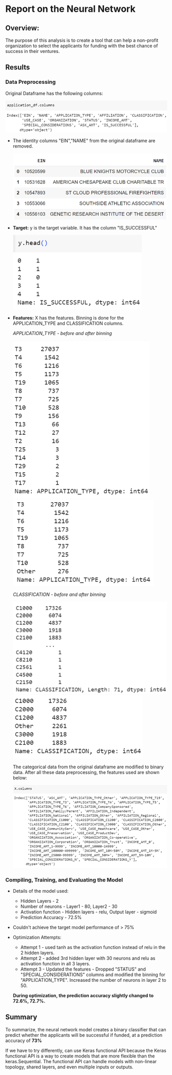 # Report on the Neural Network

## Overview:
The purpose of this analysis is to create a tool that can help a non-profit organization to select the applicants for funding with the best chance of success in their ventures. 

## Results
### Data Preprocessing
Original Dataframe has the following columns:

![Alt text](image-3.png)

- The identity columns "EIN","NAME" from the original dataframe are removed.

    ![Alt text](image-8.png)

- **Target:** y is the target variable. It has the column "IS_SUCCESSFUL"

    ![Alt text](image.png)

- **Features:** X has the features. Binning is done for the APPLICATION_TYPE and CLASSIFICATION columns. 

    *APPLICATION_TYPE - before and after binning*

    ![Alt text](image-4.png) ![Alt text](image-5.png)
    

    *CLASSIFICATION - before and after binning*

    ![Alt text](image-6.png)  ![Alt text](image-7.png)


    The categorical data from the original dataframe are modified to binary data. After all these data preprocessing, the features used are shown below:

    ![Alt text](image-1.png)


### Compiling, Training, and Evaluating the Model

- Details of the model used:
    * Hidden Layers - 2
    * Number of neurons - Layer1 - 80, Layer2 - 30
    * Activation function - Hidden layers - relu, Output layer - sigmoid
    * Prediction Accuracy - 72.5%

- Couldn't achieve the target model performance of > 75%

- Optimization Attempts:
    * Attempt 1 - used tanh as the activation function instead of relu in the 2 hidden layers.
    * Attempt 2 - added 3rd hidden layer with 30 neurons and relu as activation function in all 3 layers.
    * Attempt 3 - Updated the features - Dropped "STATUS" and "SPECIAL_CONSIDERATIONS" columns and modified the binning for "APPLICATION_TYPE". Increased the number of neurons in layer 2 to 50.

    **During optimization, the prediction accuracy slightly changed to 72.6%, 72.7%.**

## Summary
To summarize, the neural network model creates a binary classifier that can predict whether the applicants will be successful if funded, at a prediction accuracy of **73%**

If we have to try differently, can use Keras functional API because the Keras functional API is a way to create models that are more flexible than the keras.Sequential. The functional API can handle models with non-linear topology, shared layers, and even multiple inputs or outputs.
